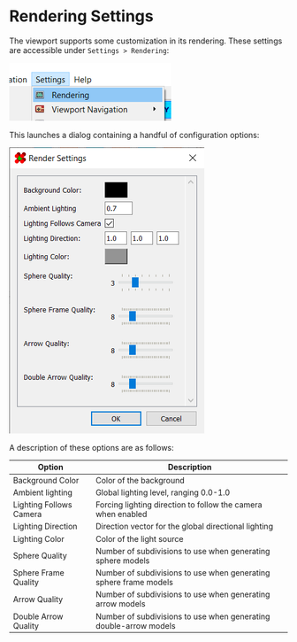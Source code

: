 # Rendering Settings

The viewport supports some customization in its rendering. 
These settings are accessible under `Settings > Rendering`:

![Menu bar button for launching the render settings dialog](menu.png)

This launches a dialog containing a handful of configuration options:

![Render settings dialog](dialog.png)

A description of these options are as follows:

| Option                  | Description                                                       |
| ----------------------- | ----------------------------------------------------------------- |
| Background Color        | Color of the background                                           |
| Ambient lighting        | Global lighting level, ranging 0.0-1.0                            |
| Lighting Follows Camera | Forcing lighting direction to follow the camera when enabled      |
| Lighting Direction      | Direction vector for the global directional lighting              |
| Lighting Color          | Color of the light source                                         |
| Sphere Quality          | Number of subdivisions to use when generating sphere models       |
| Sphere Frame Quality    | Number of subdivisions to use when generating sphere frame models |
| Arrow Quality           | Number of subdivisions to use when generating arrow models        |
| Double Arrow Quality    | Number of subdivisions to use when generating double-arrow models |


